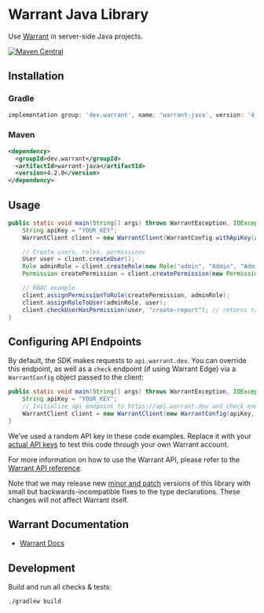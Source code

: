 # Warrant Java Library

Use [Warrant](https://warrant.dev/) in server-side Java projects.

[![Maven Central](https://img.shields.io/maven-central/v/dev.warrant/warrant-java)](https://mvnrepository.com/artifact/dev.warrant/warrant-java)

## Installation

### Gradle

```groovy
implementation group: 'dev.warrant', name: 'warrant-java', version: '4.2.0'
```

### Maven

```xml
<dependency>
  <groupId>dev.warrant</groupId>
  <artifactId>warrant-java</artifactId>
  <version>4.2.0</version>
</dependency>
```

## Usage

```java
public static void main(String[] args) throws WarrantException, IOException {
    String apiKey = "YOUR_KEY";
    WarrantClient client = new WarrantClient(WarrantConfig.withApiKey(apiKey));

    // Create users, roles, permissions
    User user = client.createUser();
    Role adminRole = client.createRole(new Role("admin", "Admin", "Admin role"));
    Permission createPermission = client.createPermission(new Permission("create-report", "Create Report" "Permission to create reports"));

    // RBAC example
    client.assignPermissionToRole(createPermission, adminRole);
    client.assignRoleToUser(adminRole, user);
    client.checkUserHasPermission(user, "create-report"); // returns true
}
```

## Configuring API Endpoints

By default, the SDK makes requests to `api.warrant.dev`. You can override this endpoint, as well as a `check` endpoint (if using Warrant Edge) via a `WarrantConfig` object passed to the client:

```java
public static void main(String[] args) throws WarrantException, IOException {
    String apiKey = "YOUR_KEY";
    // Initialize api endpoint to https://api.warrant.dev and check endpoint to "http://localhost:3000" (local Edge instance)
    WarrantClient client = new WarrantClient(new WarrantConfig(apiKey, "https://api.warrant.dev", "http://localhost:3000"));
}
```

We’ve used a random API key in these code examples. Replace it with your [actual API keys](https://app.warrant.dev) to test this code through your own Warrant account.

For more information on how to use the Warrant API, please refer to the [Warrant API reference](https://docs.warrant.dev).

Note that we may release new [minor and patch](https://semver.org/) versions of this library with small but backwards-incompatible fixes to the type declarations. These changes will not affect Warrant itself.

## Warrant Documentation

- [Warrant Docs](https://docs.warrant.dev/)

## Development

Build and run all checks & tests:

```shell
./gradlew build
```
